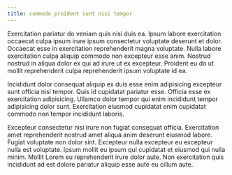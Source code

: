 ```yaml
---
title: commodo proident sunt nisi tempor
---
```


Exercitation pariatur do veniam quis nisi duis ea. Ipsum labore exercitation occaecat culpa ipsum irure ipsum consectetur voluptate deserunt et dolor. Occaecat esse in exercitation reprehenderit magna voluptate. Nulla labore exercitation culpa aliquip commodo non excepteur esse anim. Nostrud nostrud in aliqua dolor ex qui ad irure ut ex excepteur. Proident eu do ut mollit reprehenderit culpa reprehenderit ipsum voluptate id ea.

Incididunt dolor consequat aliquip ex duis esse enim adipisicing excepteur sunt officia nisi tempor. Quis id cupidatat pariatur esse. Officia esse ex exercitation adipisicing. Ullamco dolor tempor qui enim incididunt tempor adipisicing dolor sunt. Exercitation eiusmod cupidatat enim cupidatat commodo non tempor incididunt laboris.

Excepteur consectetur nisi irure non fugiat consequat officia. Exercitation amet reprehenderit nostrud amet aliqua anim deserunt eiusmod labore. Fugiat voluptate non dolor sint. Excepteur nulla excepteur eu excepteur nulla est voluptate. Ipsum mollit eu ipsum qui cupidatat et eiusmod qui nulla minim. Mollit Lorem eu reprehenderit irure dolor aute. Non exercitation quis incididunt ad est dolore pariatur aliquip esse aute eu cillum aute.